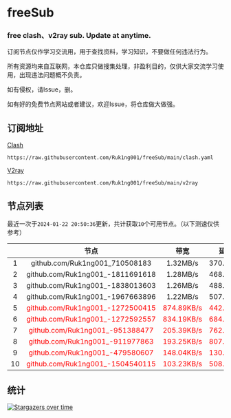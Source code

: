 # freeSub
### free clash、v2ray sub. Update at anytime.

订阅节点仅作学习交流用，用于查找资料，学习知识，不要做任何违法行为。

所有资源均来自互联网，本仓库只做搜集处理，非盈利目的，仅供大家交流学习使用，出现违法问题概不负责。

如有侵权，请Issue，删。

如有好的免费节点网站或者建议，欢迎Issue，将仓库做大做强。

## 订阅地址
[Clash](https://raw.githubusercontent.com/Ruk1ng001/freeSub/main/clash.yaml)
```
https://raw.githubusercontent.com/Ruk1ng001/freeSub/main/clash.yaml
```
[V2ray](https://raw.githubusercontent.com/Ruk1ng001/freeSub/main/v2ray)
```
https://raw.githubusercontent.com/Ruk1ng001/freeSub/main/v2ray
```

## 节点列表

最近一次于`2024-01-22 20:50:36`更新，共计获取`10`个可用节点。（以下测速仅供参考）

|  | 节点 | 带宽 | 延迟 |
|:-:|:--:|:--:|:--:|
 | 1 | github.com/Ruk1ng001_710508183 | 1.32MB/s | 370.00ms |
 | 2 | github.com/Ruk1ng001_-1811691618 | 1.28MB/s | 468.00ms |
 | 3 | github.com/Ruk1ng001_-1838013603 | 1.26MB/s | 488.00ms |
 | 4 | github.com/Ruk1ng001_-1967663896 | 1.22MB/s | 507.00ms |
 | 5 | <font color=red>github.com/Ruk1ng001_-1272500415</font> | <font color=red>874.89KB/s</font> | <font color=red>442.00ms</font> |
 | 6 | <font color=red>github.com/Ruk1ng001_-1272592557</font> | <font color=red>834.19KB/s</font> | <font color=red>684.00ms</font> |
 | 7 | <font color=red>github.com/Ruk1ng001_-951388477</font> | <font color=red>205.39KB/s</font> | <font color=red>762.00ms</font> |
 | 8 | <font color=red>github.com/Ruk1ng001_-911977863</font> | <font color=red>193.25KB/s</font> | <font color=red>807.00ms</font> |
 | 9 | <font color=red>github.com/Ruk1ng001_-479580607</font> | <font color=red>148.04KB/s</font> | <font color=red>130.00ms</font> |
 | 10 | <font color=red>github.com/Ruk1ng001_-1504540115</font> | <font color=red>103.23KB/s</font> | <font color=red>508.00ms</font> |


## 统计

[![Stargazers over time](https://starchart.cc/Ruk1ng001/freeSub.svg)](https://starchart.cc/Ruk1ng001/freeSub)